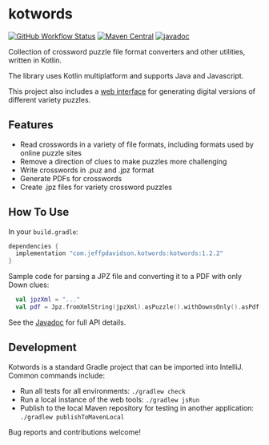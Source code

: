 # kotwords
[![GitHub Workflow Status](https://img.shields.io/github/workflow/status/jpd236/kotwords/Gradle)](https://github.com/jpd236/kotwords/actions/workflows/gradle-build.yaml)
[![Maven Central](https://img.shields.io/maven-central/v/com.jeffpdavidson.kotwords/kotwords)](https://search.maven.org/artifact/com.jeffpdavidson.kotwords/kotwords)
[![javadoc](https://javadoc.io/badge2/com.jeffpdavidson.kotwords/kotwords/javadoc.svg)](https://javadoc.io/doc/com.jeffpdavidson.kotwords/kotwords)

Collection of crossword puzzle file format converters and other utilities, written in Kotlin.

The library uses Kotlin multiplatform and supports Java and Javascript.

This project also includes a [web interface](https://jpd236.github.io/kotwords/) for generating digital versions of different variety puzzles.

## Features
* Read crosswords in a variety of file formats, including formats used by online puzzle sites
* Remove a direction of clues to make puzzles more challenging
* Write crosswords in .puz and .jpz format
* Generate PDFs for crosswords
* Create .jpz files for variety crossword puzzles

## How To Use
In your `build.gradle`:

```groovy
dependencies {
  implementation "com.jeffpdavidson.kotwords:kotwords:1.2.2"
}
```

Sample code for parsing a JPZ file and converting it to a PDF with only Down clues:

```kotlin
  val jpzXml = "..."
  val pdf = Jpz.fromXmlString(jpzXml).asPuzzle().withDownsOnly().asPdf();
```

See the [Javadoc](https://javadoc.io/doc/com.jeffpdavidson.kotwords/kotwords) for full API details.

## Development
Kotwords is a standard Gradle project that can be imported into IntelliJ. Common commands include:

* Run all tests for all environments: `./gradlew check`
* Run a local instance of the web tools: `./gradlew jsRun`
* Publish to the local Maven repository for testing in another application: `./gradlew publishToMavenLocal`

Bug reports and contributions welcome!

